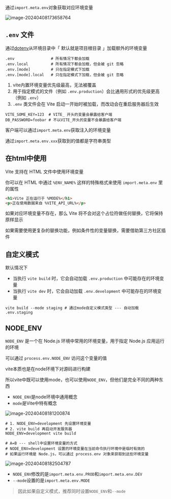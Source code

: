 通过`import.meta.env`对象获取对应环境变量

![image-20240408173658764](https://s2.loli.net/2024/04/08/TdywhMF4eNYRXGt.png) 



## `.env` 文件

通过[dotenv](https://github.com/motdotla/dotenv)从环境目录中「 默认就是项目根目录 」加载额外的环境变量

```shell
.env                # 所有情况下都会加载
.env.local          # 所有情况下都会加载，但会被 git 忽略
.env.[mode]         # 只在指定模式下加载
.env.[mode].local   # 只在指定模式下加载，但会被 git 忽略
```

1. vite内置环境变量优先级最高，无法被覆盖
2. 用于指定模式的文件（例如 `.env.production`）会比通用形式的优先级更高（例如 `.env`）
3. `.env` 类文件会在 Vite 启动一开始时被加载，而改动会在重启服务器后生效

```shell
VITE_SOME_KEY=123  # VITE_ 开头的变量会暴露给客户端
DB_PASSWORD=foobar # 不以VITE_开头的变量不会暴露给客户端
```

客户端可以通过`import.meta.env`获取注入的环境变量

通过`import.meta.env.xxx`获取到的值都是字符串类型



## 在html中使用

Vite 支持在 HTML 文件中使用环境变量

你可以在 HTML 中通过 `%ENV_NAME%` 这样的特殊格式来使用 `import.meta.env` 里的属性

```html
<h1>Vite 正在运行于 %MODE%</h1>
<p>正在使用数据来自 %VITE_API_URL%</p>
```

如果对应环境变量不存在，那么 Vite 将不会对这个占位符做任何替换，它将保持原样显示

如果需要使用更复杂的替换功能，例如条件性的变量替换，需要借助第三方社区插件



## 自定义模式

默认情况下

+ 当执行 `vite build` 时，它会自动加载 `.env.production` 中可能存在的环境变量
+ 当执行 `vite dev` 时，它会自动加载 `.env.development` 中可能存在的环境变量

```shell
vite build --mode staging # 通过mode自定义模式类型 --- 自动加载 .env.staging
```



## NODE_ENV

`NODE_ENV` 是一个在 Node.js 环境中常用的环境变量，用于指定 Node.js 应用运行的环境

可以通过 `process.env.NODE_ENV` 访问这个变量的值



vite本质也是在node环境下对源码进行构建

所以vite中既可以使用mode，也可以使用`NODE_ENV`，但他们是完全不同的两种东西

+ `NODE_ENV`是node环境中通用概念
+ `mode`是Vite中特有概念

![image-20240408181200874](https://s2.loli.net/2024/04/08/Di4QNbcJ2Ws9Mtz.png) 

```shell
# 1. NODE_ENV=development 先设置环境变量
# 2. vite build 再启动开发服务器
NODE_ENV=development vite build

# A=B --- shell中设置环境变量的方式
# NODE_ENV=development 设置的环境变量在当前命令执行环境中是临时有效的
# 如果运行环境是 Node.js，可以通过 process.env 对象来获取到这些环境变量
```

![image-20240408182504787](https://s2.loli.net/2024/04/08/lYjFDdCWKatH9SI.png) 

+ `NODE_ENV`修改的是`import.meta.env.PROD`和`import.meta.env.DEV`
+ `--mode`设置的是`import.meta.env.MODE`

> 因此如果自定义模式，推荐同时设置`NODE_ENV`和`--mode`